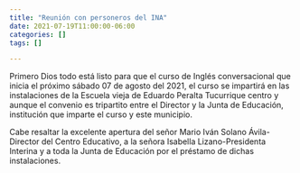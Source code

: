 ```yaml
---
title: "Reunión con personeros del INA"
date: 2021-07-19T11:00:00-06:00
categories: []
tags: []

---
```

Primero Dios todo está listo para que el curso de Inglés conversacional que inicia el próximo sábado 07 de agosto del 2021, el curso se impartirá en las instalaciones de la Escuela vieja de Eduardo Peralta Tucurrique centro y aunque el convenio es tripartito entre el Director y la Junta de Educación, institución que imparte el curso y este municipio.

<!--more-->

Cabe resaltar la excelente apertura del señor Mario Iván Solano Ávila-Director del Centro Educativo, a la señora Isabella Lizano-Presidenta Interina y a toda la Junta de Educación por el préstamo de dichas instalaciones.
